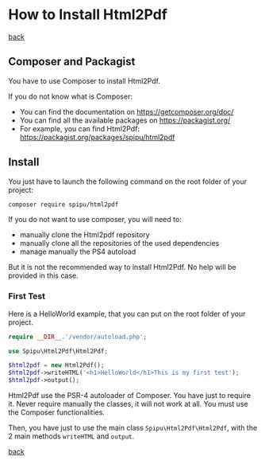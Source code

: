 # How to Install Html2Pdf

[back](./README.md)

## Composer and Packagist

You have to use Composer to install Html2Pdf.

If you do not know what is Composer:

* You can find the documentation on https://getcomposer.org/doc/
* You can find all the available packages on https://packagist.org/
* For example, you can find Html2Pdf: https://packagist.org/packages/spipu/html2pdf

## Install

You just have to launch the following command on the root folder of your project:

```bash
composer require spipu/html2pdf
```

If you do not want to use composer, you will need to:

* manually clone the Html2pdf repository
* manually clone all the repositories of the used dependencies
* manage manually the PS4 autoload

But it is not the recommended way to install Html2Pdf. No help will be provided in this case.

### First Test

Here is a HelloWorld example, that you can put on the root folder of your project.

```php
require __DIR__.'/vendor/autoload.php';

use Spipu\Html2Pdf\Html2Pdf;

$html2pdf = new Html2Pdf();
$html2pdf->writeHTML('<h1>HelloWorld</h1>This is my first test');
$html2pdf->output();
```

Html2Pdf use the PSR-4 autoloader of Composer. You have just to require it. Never require manually the classes, it will not work at all. You must use the Composer functionalities.

Then, you have just to use the main class `Spipu\Html2Pdf\Html2Pdf`, with the 2 main methods `writeHTML` and `output`.

[back](./README.md)
